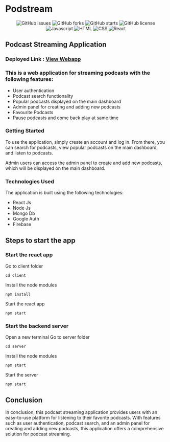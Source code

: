 # Podstream
<div align='center'>

![GitHub issues](https://img.shields.io/github/issues/rishavchanda/Podstream)
![GitHub forks](https://img.shields.io/github/forks/rishavchanda/Podstream)
![GitHub starts](https://img.shields.io/github/stars/rishavchanda/Podstream)
![GitHub license](https://img.shields.io/github/license/rishavchanda/Podstream)
![Javascript](https://img.shields.io/badge/Javascript-Language-yellow)
![HTML](https://img.shields.io/badge/HTML-Hypertext-red)
![CSS](https://img.shields.io/badge/CSS-Styles-pink)
![React](https://img.shields.io/badge/React-Components-orange)

</div>

## Podcast Streaming Application

### Deployed Link : [View Webapp](https://podstream.netlify.app/)

### This is a web application for streaming podcasts with the following features:
- User authentication
- Podcast search functionality
- Popular podcasts displayed on the main dashboard
- Admin panel for creating and adding new podcasts
- Favourite Podcasts
- Pause podcasts and come back play at same time

### Getting Started
To use the application, simply create an account and log in. From there, you can search for podcasts, view popular podcasts on the main dashboard, and listen to podcasts.

Admin users can access the admin panel to create and add new podcasts, which will be displayed on the main dashboard.

### Technologies Used
The application is built using the following technologies:

- React Js
- Node Js
- Mongo Db
- Google Auth
- Firebase

## Steps to start the app

### Start the react app
Go to client folder
```
cd client
```
Install the node modules
```
npm install
```
Start the react app
```
npm start
```

### Start the backend server
Open a new terminal
Go to server folder
```
cd server
```
Install the node modules
```
npm start
```
Start the server
```
npm start
```

## Conclusion

In conclusion, this podcast streaming application provides users with an easy-to-use platform for listening to their favorite podcasts. With features such as user authentication, podcast search, and an admin panel for creating and adding new podcasts, this application offers a comprehensive solution for podcast streaming. 
